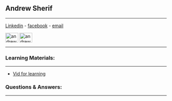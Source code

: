 ## Andrew Sherif
---
[Linkedin](https://www.linkedin.com/in/andrewgobrial) - [facebook](https://www.facebook.com/andrew.sherif.900) - [email](andrew.gobrial@protonmail.com)

<a href="https://www.linkedin.com/in/andrewgobrial" target="blank"><img align="center" src="https://cdn.jsdelivr.net/npm/simple-icons@3.0.1/icons/linkedin.svg" alt="andrewgobrial" height="30" width="40" /></a>
<a href="https://www.instagram.com/andrew_sheriif/" target="blank"><img align="center" src="https://cdn.jsdelivr.net/npm/simple-icons@3.0.1/icons/instagram.svg" alt="andrew_sheriif" height="30" width="40" /></a>

---
### Learning Materials:
---
- [Vid for learning](https://youtu.be/RGOj5yH7evk)
### Questions & Answers:
---
